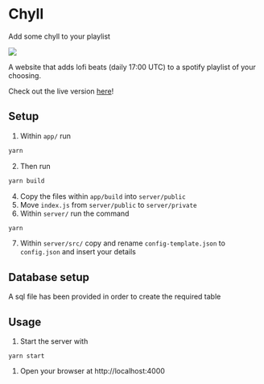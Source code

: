 # Chyll
Add some chyll to your playlist

![](https://i.imgur.com/5qOkUwv.jpg)

A website that adds lofi beats (daily 17:00 UTC) to a spotify playlist of your choosing.

Check out the live version [here](https://jamieyoung.tech/)!

## Setup
1. Within `app/` run
```sh
yarn
```
2. Then run
```sh
yarn build
```
4. Copy the files within `app/build` into `server/public`
5. Move `index.js` from `server/public` to `server/private`
6. Within `server/` run the command
```sh
yarn
```
7. Within `server/src/` copy and rename `config-template.json` to `config.json` and insert your details

## Database setup
A sql file has been provided in order to create the required table

## Usage
1. Start the server with 
```
yarn start
```
1. Open your browser at http://localhost:4000
